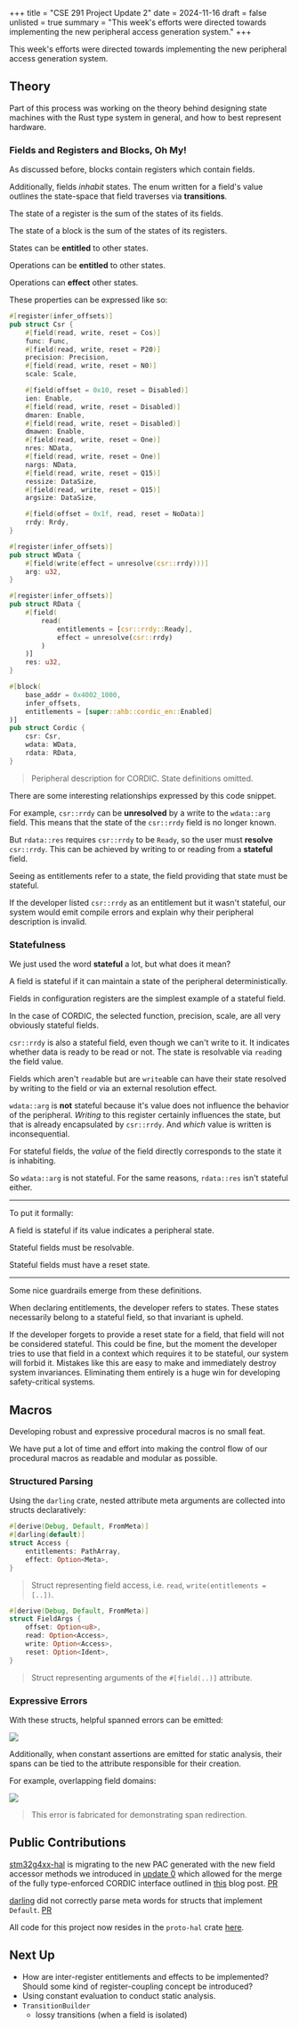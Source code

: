 +++
title = "CSE 291 Project Update 2"
date = 2024-11-16
draft = false
unlisted = true
summary = "This week's efforts were directed towards implementing the new peripheral access generation system."
+++

This week's efforts were directed towards implementing the new
peripheral access generation system.

## Theory

Part of this process was working on the theory behind designing
state machines with the Rust type system in general, and how
to best represent hardware.

### Fields and Registers and Blocks, Oh My!

As discussed before, blocks contain registers which contain fields.

Additionally, fields *inhabit* states. The enum written for a field's
value outlines the state-space that field traverses via **transitions**.

The state of a register is the sum of the states of its fields.

The state of a block is the sum of the states of its registers.

States can be **entitled** to other states.

Operations can be **entitled** to other states.

Operations can **effect** other states.

These properties can be expressed like so:

```rust
#[register(infer_offsets)]
pub struct Csr {
    #[field(read, write, reset = Cos)]
    func: Func,
    #[field(read, write, reset = P20)]
    precision: Precision,
    #[field(read, write, reset = N0)]
    scale: Scale,

    #[field(offset = 0x10, reset = Disabled)]
    ien: Enable,
    #[field(read, write, reset = Disabled)]
    dmaren: Enable,
    #[field(read, write, reset = Disabled)]
    dmawen: Enable,
    #[field(read, write, reset = One)]
    nres: NData,
    #[field(read, write, reset = One)]
    nargs: NData,
    #[field(read, write, reset = Q15)]
    ressize: DataSize,
    #[field(read, write, reset = Q15)]
    argsize: DataSize,

    #[field(offset = 0x1f, read, reset = NoData)]
    rrdy: Rrdy,
}

#[register(infer_offsets)]
pub struct WData {
    #[field(write(effect = unresolve(csr::rrdy)))]
    arg: u32,
}

#[register(infer_offsets)]
pub struct RData {
    #[field(
        read(
            entitlements = [csr::rrdy::Ready],
            effect = unresolve(csr::rrdy)
        )
    )]
    res: u32,
}

#[block(
    base_addr = 0x4002_1000,
    infer_offsets,
    entitlements = [super::ahb::cordic_en::Enabled]
)]
pub struct Cordic {
    csr: Csr,
    wdata: WData,
    rdata: RData,
}
```
> Peripheral description for CORDIC.
> State definitions omitted.

There are some interesting relationships expressed by this code snippet.

For example, `csr::rrdy` can be **unresolved** by a write to the `wdata::arg`
field. This means that the state of the `csr::rrdy` field is no longer known.

But `rdata::res` requires `csr::rrdy` to be `Ready`, so the user must
**resolve** `csr::rrdy`. This can be achieved by writing to or reading from a
**stateful** field.

Seeing as entitlements refer to a state, the field providing that state must be
stateful.

If the developer listed `csr::rrdy` as an entitlement but it wasn't stateful,
our system would emit compile errors and explain why their peripheral description
is invalid.

### Statefulness

We just used the word **stateful** a lot, but what does it mean?

A field is stateful if it can maintain a state of the peripheral deterministically.

Fields in configuration registers are the simplest example of a stateful field.

In the case of CORDIC, the selected function, precision, scale, are all very obviously
stateful fields.

`csr::rrdy` is also a stateful field, even though we can't write to it. It indicates
whether data is ready to be read or not. The state is resolvable via `read`ing the
field value.

Fields which aren't `read`able but are `write`able can have their state resolved by
writing to the field or via an external resolution effect.

`wdata::arg` is **not** stateful because it's value does not influence the behavior
of the peripheral. *Writing* to this register certainly influences the state, but
that is already encapsulated by `csr::rrdy`. And *which* value is written is
inconsequential.

For stateful fields, the *value* of the field directly corresponds to the state it
is inhabiting.

So `wdata::arg` is not stateful. For the same reasons, `rdata::res` isn't stateful
either.

---

To put it formally:

A field is stateful if its value indicates a peripheral state.

Stateful fields must be resolvable.

Stateful fields must have a reset state.

---

Some nice guardrails emerge from these definitions.

When declaring entitlements, the developer refers to states. These states
necessarily belong to a stateful field, so that invariant is upheld.

If the developer forgets to provide a reset state for a field,
that field will not be considered stateful. This could be fine,
but the moment the developer tries to use that field in a
context which requires it to be stateful, our system will
forbid it. Mistakes like this are easy to make and immediately destroy
system invariances. Eliminating them entirely is a
huge win for developing safety-critical systems.

## Macros

Developing robust and expressive procedural macros is no small feat.

We have put a lot of time and effort into making the control flow of our
procedural macros as readable and modular as possible.

### Structured Parsing

Using the `darling` crate, nested attribute meta arguments are collected
into structs declaratively:

```rust
#[derive(Debug, Default, FromMeta)]
#[darling(default)]
struct Access {
    entitlements: PathArray,
    effect: Option<Meta>,
}
```
> Struct representing field access, i.e. `read`, `write(entitlements = [..])`.

```rust
#[derive(Debug, Default, FromMeta)]
struct FieldArgs {
    offset: Option<u8>,
    read: Option<Access>,
    write: Option<Access>,
    reset: Option<Ident>,
}
```
> Struct representing arguments of the `#[field(..)]` attribute.

### Expressive Errors

With these structs, helpful spanned errors can be emitted:

![](https://cdn.adinack.dev/cse-291/darling_error.png)

Additionally, when constant assertions are emitted for static analysis,
their spans can be tied to the attribute responsible for their creation.

For example, overlapping field domains:

![](https://cdn.adinack.dev/cse-291/static-analysis-error.png)
> This error is fabricated for demonstrating span redirection.

## Public Contributions

[stm32g4xx-hal](https://github.com/stm32-rs/stm32g4xx-hal) is migrating
to the new PAC generated with the new field accessor methods we
introduced in [update 0](../update-0) which allowed for the merge
of the fully type-enforced CORDIC interface outlined in
[this](../../blog/better-hals-first-look) blog post. [PR](https://github.com/stm32-rs/stm32g4xx-hal/pull/144)

[darling](https://github.com/TedDriggs/darling) did not correctly parse
meta words for structs that implement `Default`. [PR](https://github.com/TedDriggs/darling/pull/313)

All code for this project now resides in the `proto-hal` crate [here](https://github.com/AdinAck/proto-hal).

## Next Up

- How are inter-register entitlements and effects to be implemented? Should some kind of register-coupling concept be introduced?
- Using constant evaluation to conduct static analysis.
- `TransitionBuilder`
  - lossy transitions (when a field is isolated)
